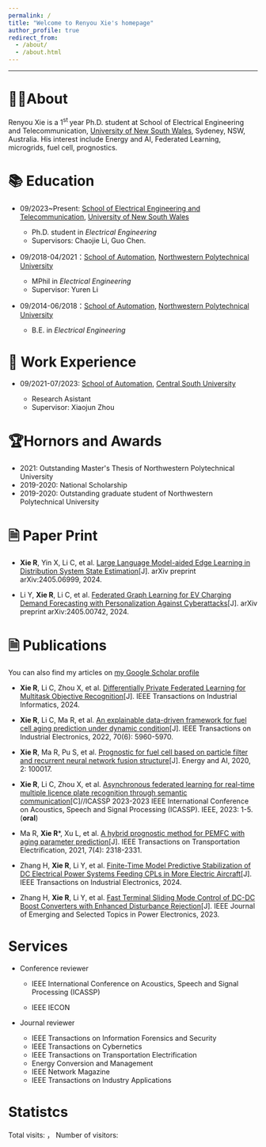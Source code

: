 ```yaml
---
permalink: /
title: "Welcome to Renyou Xie's homepage"
author_profile: true
redirect_from: 
  - /about/
  - /about.html
---
```

---


# 👨‍🎓About

Renyou Xie is a 1<sup>st </sup> year Ph.D. student at School of Electrical Engineering and Telecommunication, [University of New South Wales](https://www.unsw.edu.au/), Sydeney, NSW, Australia. His interest include Energy and AI, Federated Learning, microgrids, fuel cell, prognostics.

# 📚︎ Education
- 09/2023~Present: [School of Electrical Engineering and Telecommunication](https://www.unsw.edu.au/engineering/our-schools/electrical-engineering-telecommunications), [University of New South Wales](https://www.unsw.edu.au/)

  * Ph.D. student in *Electrical Engineering*
  * Supervisors: Chaojie Li, Guo Chen. 

- 09/2018-04/2021：[School of Automation](https://zdhxy.nwpu.edu.cn/), [Northwestern Polytechnical University](https://www.nwpu.edu.cn/)

  * MPhil in *Electrical Engineering*
  * Supervisor: Yuren Li

- 09/2014-06/2018：[School of Automation](https://zdhxy.nwpu.edu.cn/), [Northwestern Polytechnical University](https://www.nwpu.edu.cn/)

  * B.E. in *Electrical Engineering*

# 🏫 Work Experience
- 09/2021-07/2023: [School of Automation](https://soa.csu.edu.cn/), [Central South University](https://www.csu.edu.cn/)

  * Research Asistant
  * Supervisor: Xiaojun Zhou

# 🏆︎Hornors and Awards

- 2021: Outstanding Master's Thesis of Northwestern Polytechnical University
- 2019-2020: National Scholarship
- 2019-2020: Outstanding graduate student of Northwestern Polytechnical University

# 🗎 Paper Print
- **Xie R**, Yin X, Li C, et al. [Large Language Model-aided Edge Learning in Distribution System State Estimation](https://arxiv.org/abs/2405.06999)[J]. arXiv preprint arXiv:2405.06999, 2024.

- Li Y, **Xie R**, Li C, et al. [Federated Graph Learning for EV Charging Demand Forecasting with Personalization Against Cyberattacks](https://arxiv.org/abs/2405.00742)[J]. arXiv preprint arXiv:2405.00742, 2024.

# 🗎 Publications

You can also find my articles on [my Google Scholar profile](https://scholar.google.com/citations?hl=zh-CN&user=PLujFT4AAAAJ&view_op=list_works&sortby=pubdate)


- **Xie R**, Li C, Zhou X, et al. [Differentially Private Federated Learning for Multitask Objective Recognition](https://ieeexplore.ieee.org/abstract/document/10429819?casa_token=uZnxuHP7LG4AAAAA:XPi1Pu6ipkgQuDIegBuSqP0qnS7v1FqVG8LDd01xUaB0v8h3ib2iC-okziB0ANTxEKGKV9E)[J]. IEEE Transactions on Industrial Informatics, 2024.

- **Xie R**, Li C, Ma R, et al. [An explainable data-driven framework for fuel cell aging prediction under dynamic condition](https://ieeexplore.ieee.org/abstract/document/9866604?casa_token=PrkMZKWJiVEAAAAA:SP2JlJrnEXTMN87ThQYPao8L92sTH62Q5x_Pq495cWagRLPAs1ZB-LBFRHl0ECkQMb9sY20)[J]. IEEE Transactions on Industrial Electronics, 2022, 70(6): 5960-5970.

- **Xie R**, Ma R, Pu S, et al. [Prognostic for fuel cell based on particle filter and recurrent neural network fusion structure](https://www.sciencedirect.com/science/article/pii/S2666546820300173)[J]. Energy and AI, 2020, 2: 100017.

- **Xie R**, Li C, Zhou X, et al. [Asynchronous federated learning for real-time multiple licence plate recognition through semantic communication](https://ieeexplore.ieee.org/abstract/document/10097251?casa_token=9v1873aEjyIAAAAA:busMfKGXx9E6BJKAIk-Bo3sdnZRyzvlKGWFiw4JgYOoHYjaEo8BEYwnsRGcVQFeHgHRuI6A)[C]//ICASSP 2023-2023 IEEE International Conference on Acoustics, Speech and Signal Processing (ICASSP). IEEE, 2023: 1-5. (**oral**)

- Ma R, **Xie R***, Xu L, et al. [A hybrid prognostic method for PEMFC with aging parameter prediction](https://ieeexplore.ieee.org/abstract/document/9417096?casa_token=jx0QGASOcIEAAAAA:52OYu5KPCsqhvEZ33x2Jg-vtXC6Ry2xB8gtofkHX7lkB-QpEO1EYtFzY9O1N1eXK7LA1y8w)[J]. IEEE Transactions on Transportation Electrification, 2021, 7(4): 2318-2331.

- Zhang H, **Xie R**, Li Y, et al. [Finite-Time Model Predictive Stabilization of DC Electrical Power Systems Feeding CPLs in More Electric Aircraft](https://ieeexplore.ieee.org/abstract/document/10429820?casa_token=P7Mg18E0xi4AAAAA:qYNApnK9tJuBrUV0uv_U7_S7f4aQ8hNRX3btDbnryqoin7N9HP2DRoRa-AbMRSN_S4oi7Tc)[J]. IEEE Transactions on Industrial Electronics, 2024.

- Zhang H, **Xie R**, Li Y, et al. [Fast Terminal Sliding Mode Control of DC-DC Boost Converters with Enhanced Disturbance Rejection](https://ieeexplore.ieee.org/abstract/document/10328744?casa_token=SpJ5fqkv-nYAAAAA:JZwqt8QOidMJfUJujeXb6gWibk1UkFl34QP1ldXemez_PuUpetjvuqSF3Ue0IRQFqlmQ72E)[J]. IEEE Journal of Emerging and Selected Topics in Power Electronics, 2023.




# Services
- Conference reviewer
  * IEEE International Conference on Acoustics, Speech and Signal Processing (ICASSP)

  * IEEE IECON
  
- Journal reviewer
  * IEEE Transactions on Information Forensics and Security
  * IEEE Transactions on Cybernetics
  * IEEE Transactions on Transportation Electrification
  * Energy Conversion and Management
  * IEEE Network Magazine
  * IEEE Transactions on Industry Applications

# Statistcs

<script async src="//busuanzi.ibruce.info/busuanzi/2.3/busuanzi.pure.mini.js"></script>
Total visits: <span id="busuanzi_value_site_pv"></span>，
Number of visitors: <span id="busuanzi_value_site_uv"></span>